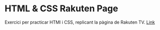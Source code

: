 # HTML & CSS Rakuten Page

Exercici per practicar HTMl i CSS, replicant la pàgina de Rakuten TV.
[Link](https://rakuten.tv/es/)